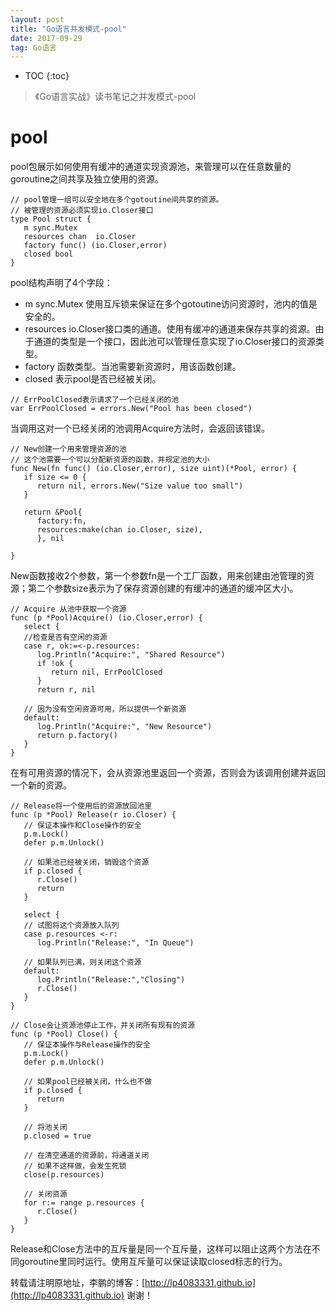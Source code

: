 ```yaml
---
layout: post
title: "Go语言并发模式-pool"
date: 2017-09-29 
tag: Go语言
---
```


* TOC
{:toc}

> 《Go语言实战》读书笔记之并发模式-pool

# pool

pool包展示如何使用有缓冲的通道实现资源池，来管理可以在任意数量的goroutine之间共享及独立使用的资源。



```
// pool管理一组可以安全地在多个gotoutine间共享的资源。
// 被管理的资源必须实现io.Closer接口
type Pool struct {
   m sync.Mutex
   resources chan  io.Closer
   factory func() (io.Closer,error)
   closed bool
}
```

pool结构声明了4个字段：

- m sync.Mutex 使用互斥锁来保证在多个gotoutine访问资源时，池内的值是安全的。
- resources io.Closer接口类的通道。使用有缓冲的通道来保存共享的资源。由于通道的类型是一个接口，因此池可以管理任意实现了io.Closer接口的资源类型。
- factory 函数类型。当池需要新资源时，用该函数创建。
- closed 表示pool是否已经被关闭。



```
// ErrPoolClosed表示请求了一个已经关闭的池
var ErrPoolClosed = errors.New("Pool has been closed")
```

当调用这对一个已经关闭的池调用Acquire方法时，会返回该错误。



```
// New创建一个用来管理资源的池
// 这个池需要一个可以分配新资源的函数，并规定池的大小
func New(fn func() (io.Closer,error), size uint)(*Pool, error) {
   if size <= 0 {
      return nil, errors.New("Size value too small")
   }
   
   return &Pool{
      factory:fn,
      resources:make(chan io.Closer, size),
      }, nil
      
}
```

New函数接收2个参数，第一个参数fn是一个工厂函数，用来创建由池管理的资源；第二个参数size表示为了保存资源创建的有缓冲的通道的缓冲区大小。

```
// Acquire 从池中获取一个资源
func (p *Pool)Acquire() (io.Closer,error) {
   select {
   //检查是否有空闲的资源
   case r, ok:=<-p.resources:
      log.Println("Acquire:", "Shared Resource")
      if !ok {
         return nil, ErrPoolClosed
      }
      return r, nil
   
   // 因为没有空闲资源可用，所以提供一个新资源
   default:
      log.Println("Acquire:", "New Resource")
      return p.factory()
   }
}
```

在有可用资源的情况下，会从资源池里返回一个资源，否则会为该调用创建并返回一个新的资源。

```
// Release将一个使用后的资源放回池里
func (p *Pool) Release(r io.Closer) {
   // 保证本操作和Close操作的安全
   p.m.Lock()
   defer p.m.Unlock()
   
   // 如果池已经被关闭，销毁这个资源
   if p.closed {
      r.Close()
      return
   }
   
   select {
   // 试图将这个资源放入队列
   case p.resources <-r:
      log.Println("Release:", "In Queue")
      
   // 如果队列已满，则关闭这个资源
   default:
      log.Println("Release:","Closing")
      r.Close()
   }
}

// Close会让资源池停止工作，并关闭所有现有的资源
func (p *Pool) Close() {
   // 保证本操作与Release操作的安全
   p.m.Lock()
   defer p.m.Unlock()
   
   // 如果pool已经被关闭，什么也不做
   if p.closed {
      return
   }
   
   // 将池关闭
   p.closed = true
   
   // 在清空通道的资源前，将通道关闭
   // 如果不这样做，会发生死锁
   close(p.resources)
   
   // 关闭资源
   for r:= range p.resources {
      r.Close()
   }
}
```

Release和Close方法中的互斥量是同一个互斥量，这样可以阻止这两个方法在不同goroutine里同时运行。使用互斥量可以保证读取closed标志的行为。

转载请注明原地址，李鹏的博客：[http://lp4083331.github.io](http://lp4083331.github.io) 谢谢！
